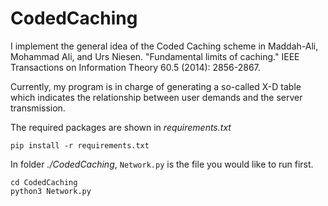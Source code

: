 # CodedCaching

I implement the general idea of the Coded Caching scheme in 
Maddah-Ali, Mohammad Ali, and Urs Niesen. "Fundamental limits of caching." IEEE Transactions on Information Theory 60.5 (2014): 2856-2867.

Currently, my program is in charge of generating a so-called X-D table which indicates the relationship between user demands and the server transmission. 

The required packages are shown in *requirements.txt*

```
pip install -r requirements.txt
```

In folder *./CodedCaching*, `Network.py` is the file you would like to run first.

```
cd CodedCaching
python3 Network.py
```